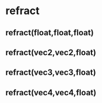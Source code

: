 # refract

## refract(float,float,float)

## refract(vec2,vec2,float)

## refract(vec3,vec3,float)

## refract(vec4,vec4,float)

